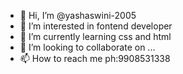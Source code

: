 - 👋 Hi, I’m @yashaswini-2005
- 👀 I’m interested in fontend developer
- 🌱 I’m currently learning css and html
- 💞️ I’m looking to collaborate on ...
- 📫 How to reach me  ph:9908531338

<!---
yashaswini-2005/yashaswini-2005 is a ✨ special ✨ repository because its `README.md` (this file) appears on your GitHub profile.
You can click the Preview link to take a look at your changes.
--->
